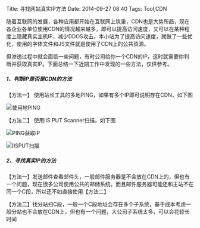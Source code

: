 Title: 寻找网站真实IP方法
Date: 2014-09-27 08:40
Tags: Tool,CDN


随着互联网的发展，各种应用都开始在互联网上筑巢，CDN也是大势所趋，现在各企业各单位使用CDN的情况越来越多，即可以提高访问速度，又可以在某种程度上隐藏真实主机IP，减少DDOS攻击。本小站为了提高访问速度，就做了一些优化，使用的字体文件和JS文件就是使用了CDN上的公共资源。

但渗透过程中就会面临一些问题，有时公司给你一个CDN的IP，这时就需要你判断并获取真实IP。下面总结一下近期工作中发现的一些方法，仅供参考。

##### **1、判断IP是否是CDN的方法**

【方法一】 使用站长工具的多地PING，如果有多个IP即可说明存在CDN，如下图
 
 ![使用地PING](/static/images/CDN-2.GIF)

【方法二】 使用IIS PUT Scanner扫描，如下图

 ![PING获取IP](/static/images/CDN-1.GIF)
 
 ![IISPUT扫描](/static/images/CDN-3.GIF)


##### **2、寻找真实IP的方法**

【方法一】发送邮件查看邮件头，一般邮件服务器是不会放在CDN上的，但也有一个问题，现在很多公司使用公共的邮储系统。而且邮件服务器可能还和主站不在同一个C段，所以还不如直接使用【方法二】

【方法二】找分站扫C段，一般一个C段地址会存在多个子系统，基于成本考虑一般分站也不会放在CDN上，但也有一个问题，大公司子系统太多，可以会花较长时间


